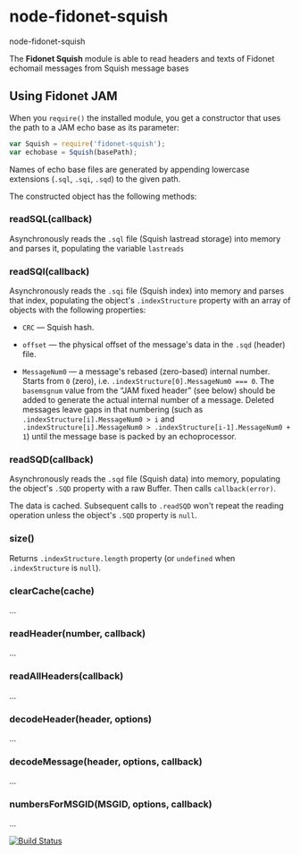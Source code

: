 node-fidonet-squish
===================

node-fidonet-squish


The **Fidonet Squish** module is able to read headers and texts of Fidonet echomail messages from Squish message bases

## Using Fidonet JAM

When you `require()` the installed module, you get a constructor that uses the path to a JAM echo base as its parameter:

```js
var Squish = require('fidonet-squish');
var echobase = Squish(basePath);
```

Names of echo base files are generated by appending lowercase extensions (`.sql`, `.sqi`, `.sqd`) to the given path.

The constructed object has the following methods:

### readSQL(callback)

Asynchronously reads the `.sql` file (Squish lastread storage) into memory and parses it, populating the variable `lastreads`

### readSQI(callback)

Asynchronously reads the `.sqi` file (Squish index) into memory and parses that index, populating the object's `.indexStructure` property with an array of objects with the following properties:

* `CRC` — Squish hash.

* `offset` — the physical offset of the message's data in the `.sqd` (header) file.

* `MessageNum0` — a message's rebased (zero-based) internal number. Starts from `0` (zero), i.e. `.indexStructure[0].MessageNum0 === 0`. The `basemsgnum` value from the “JAM fixed header” (see below) should be added to generate the actual internal number of a message. Deleted messages leave gaps in that numbering (such as `.indexStructure[i].MessageNum0 > i` and `.indexStructure[i].MessageNum0 > .indexStructure[i-1].MessageNum0 + 1`) until the message base is packed by an echoprocessor.


### readSQD(callback)

Asynchronously reads the `.sqd` file (Squish data) into memory, populating the object's `.SQD` property with a raw Buffer. Then calls `callback(error)`.

The data is cached. Subsequent calls to `.readSQD` won't repeat the reading operation unless the object's `.SQD` property is `null`.

### size()

Returns `.indexStructure.length` property (or `undefined` when `.indexStructure` is `null`).

### clearCache(cache)

...

### readHeader(number, callback)

...

### readAllHeaders(callback)

...

### decodeHeader(header, options)

...

### decodeMessage(header, options, callback)

...

### numbersForMSGID(MSGID, options, callback)

...


[![Build Status](https://travis-ci.org/askovpen/node-fidonet-squish.svg?branch=master)](https://travis-ci.org/askovpen/node-fidonet-squish)
